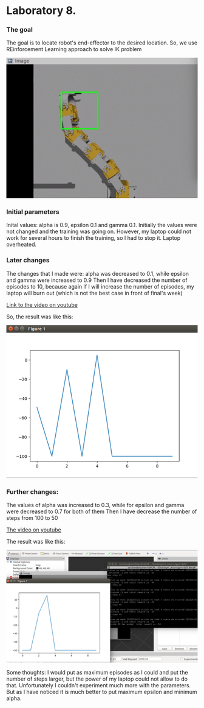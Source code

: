 # Laboratory 8.

### The goal
The goal is to locate robot's end-effector to the desired location. So, we use REinforcement Learning approach to solve IK problem

![](./images/true.png)

### Initial parameters
Inital values: alpha is 0.9, epsilon 0.1 and gamma 0.1.
Initially the values were not changed and the training was going on. However, my laptop could not work for several hours to finish the training, so I had to stop it.
Laptop overheated.

### Later changes
The changes that I made were:
alpha was decreased to 0.1, while epsilon and gamma were increased to 0.9
Then I have decreased the number of episodes to 10, because again if I will increase the number of episodes, my laptop will burn out (which is not the best case in front of final's week)

[Link to the video on youtube](https://youtu.be/3om-xpDOWuw)

So, the result was like this:

![](./images/1.png)

### Further changes:
The values of alpha was increased to 0.3, while for epsilon and gamma were decreased to 0.7 for both of them
Then I have decrease the number of steps from 100 to 50

[The video on youtube](https://youtu.be/3MCgA19bldI)

The result was like this:

![](./images/2_with50steps.png)

Some thoughts:
I would put as maximum episodes as I could and put the number of steps larger, but the power of my laptop could not allow to do that. Unfortunately I couldn't experiment much more with the parameters. But as I have noticed it is much better to put maximum epsilon and minimum alpha.
